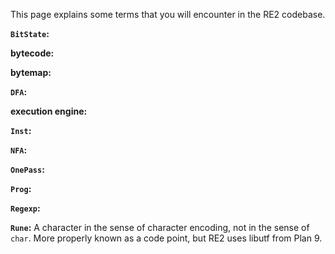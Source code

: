 This page explains some terms that you will encounter in the RE2 codebase.

**`BitState`:**

**bytecode:**

**bytemap:**

**`DFA`:**

**execution engine:**

**`Inst`:**

**`NFA`:**

**`OnePass`:**

**`Prog`:**

**`Regexp`:**

**`Rune`:** A character in the sense of character encoding, not in the sense of `char`. More properly known as a code point, but RE2 uses libutf from Plan 9.
